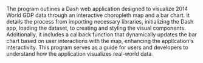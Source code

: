 The program outlines a Dash web application designed to visualize 2014 World GDP data through an interactive choropleth map and a bar chart. It details the process from importing necessary libraries, initializing the Dash app, loading the dataset, to creating and styling the visual components. Additionally, it includes a callback function that dynamically updates the bar chart based on user interactions with the map, enhancing the application's interactivity. This program serves as a guide for users and developers to understand how the application visualizes real-world data.
